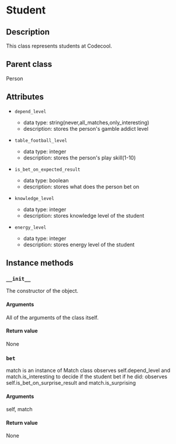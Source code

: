 # Student

## Description
This class represents students at Codecool.

## Parent class
Person

## Attributes

* ```depend_level```
   * data type: string(never,all_matches,only_interesting)
   * description: stores the person's gamble addict level

* ```table_football_level```
  * data type: integer
  * description: stores the person's play skill(1-10)

* ```is_bet_on_expected_result```
  * data type: boolean
  * description: stores what does the person bet on

* ```knowledge_level```
  * data type: integer
  * description: stores knowledge level of the student

* ```energy_level```
  * data type: integer
  * description: stores energy level of the student




## Instance methods

### ```__init__```
The constructor of the object.

#### Arguments

All of the arguments of the class itself.

#### Return value
None


### ```bet```

match is an instance of Match class
observes self.depend_level and match.is_interesting to decide if the student bet
if he did: observes self.is_bet_on_surprise_result and match.is_surprising
#### Arguments
self, match

#### Return value
None
